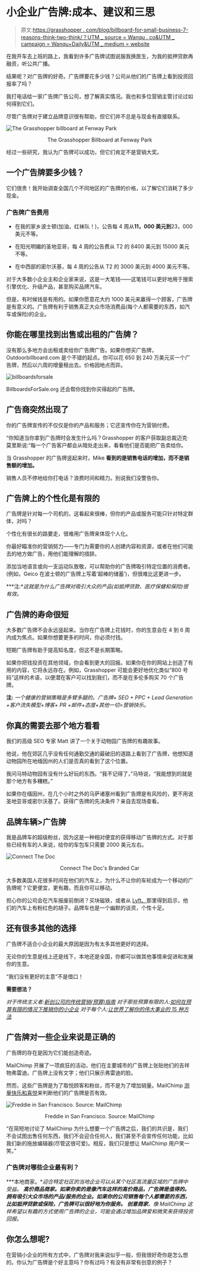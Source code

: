 # 小企业广告牌:成本、建议和三思

> 原文:[https://grasshopper . com/blog/billboard-for-small-business-7-reasons-think-two-think/？UTM _ source = Wanqu . co&UTM _ campaign = Wanqu+Daily&UTM _ medium = website](https://grasshopper.com/blog/billboards-for-small-businesses-7-reasons-to-think-twice/?utm_source=wanqu.co&utm_campaign=Wanqu+Daily&utm_medium=website)



在我开车去上班的路上，我看到许多广告牌试图说服我换医生，为我的抵押贷款再融资，听公共广播。

结果呢？对广告牌的好奇。广告牌要花多少钱？公司从他们的广告牌上看到投资回报率了吗？

我打电话给一家广告牌广告公司，想了解真实情况。我也和多位营销主管讨论过如何得到它们。

尽管广告牌对于建立品牌意识很有帮助，但它们并不总是与现金有直接联系。

![The Grasshopper billboard at Fenway Park](../Images/b679120c416acdfcf4c32ce26876bfb8.png)

<center>The Grasshopper Billboard at Fenway Park</center>

经过一些研究，我认为广告牌可以成功，但它们肯定不是营销大奖。

## 一个广告牌要多少钱？

它们很贵！我开始调查全国几个不同地区的广告牌的价格，以了解它们消耗了多少现金。

### 广告牌广告费用

*   在我的家乡波士顿(加油，红袜队！)，公告每 4 周从**11，000 美元到**23，000 美元不等。

*   在阳光明媚的圣地亚哥，每 4 周的公告费从 T2 的 8400 美元到 15000 美元不等。

*   在中西部的密尔沃基，每 4 周的公告从 T2 的 3000 美元到 4000 美元不等。

对于大多数小企业主和企业家来说，这是一大笔钱——这笔钱可以更好地用于搜索引擎优化、升级产品，甚至购买品牌汽车。

但是，有时候钱是有用的。如果你愿意花大约 1000 美元来赢得一个顾客，广告牌是有意义的。广告牌有利于销售真正大众市场消费品(每个人都需要的东西，如汽车或保险)的企业。

## 你能在哪里找到出售或出租的广告牌？

没有那么多地方会出租或卖给你广告牌广告。如果你想买广告牌，Outdoorbillboard.com 是个不错的起点。你可以花 650 到 240 万美元买一个广告牌，然后以六周的增量租出去。价格因地点而异。

![billboardsforsale](../Images/d2bf6d4556260537d7d088c7cdb07493.png)

BillboardsForSale.org 还会帮你找到你买得起的广告牌。

## 广告商突然出现了

你的广告牌宣传的不仅仅是你的产品和服务；它还宣传你在为营销付费。

“你知道当你拿到广告牌时会发生什么吗？Grasshopper 的客户获取副总裁迈克·莫里斯说:“每一个广告客户都会从暗处走出来，看看他们是否能把广告卖给你。

当 Grasshopper 的广告牌竖起来时，Mike **看到的是销售电话的增加，而不是销售额的增加。**

销售人员不停地给你打电话？浪费时间和精力。别说我们没警告你。

## 广告牌上的个性化是有限的

广告牌是针对每一个司机的，这看起来很棒，但你的产品或服务可能只针对特定群体，对吗？

个性化有很长的路要走，很难用广告牌来体现个人化。

你最好瞄准你的营销努力——专门为需要你的人创建内容和资源，或者在他们可能去的地方做广告，用他们能理解的措辞。

添加当地语言或向一支运动队致敬，可以帮助你的广告牌吸引特定位置的消费者。(例如，Geico 在波士顿的广告牌上写着‘超棒的储蓄’)，但很难比这更进一步。

***注:**这就是为什么广告牌对吸引大众的产品(如抵押贷款、医疗保健和保险)很有效。*

## 广告牌的寿命很短

大多数广告牌不会永远竖起来。当你在广告牌上花钱时，你的生意会在 4 到 6 周内成为焦点。如果你想要更多的时间，你必须付钱。

短期广告牌有助于提高知名度，但这不是长期策略。

如果你把钱投资在其他领域，你会看到更大的回报。如果你在你的网站上创造了有用的内容，它将永远存在。例如，Grasshopper 可能会更好地优化类似“800 号码”这样的术语，以便潜在客户可以找到我们，而不是在多伦多购买 70 个广告牌。

**注:** *一个健康的营销策略是多臂多腿的。广告牌+ SEO + PPC + Lead Generation +客户流失模型+博客+ PR +邮件+态度+其他一切=营销快乐。*

## 你真的需要去那个地方看看

我们的高级 SEO 专家 Matt 讲了一个关于动物园广告牌的有趣故事。

他说，他在郊区几乎没有任何通勤交通的最破旧的道路上看到了广告牌，他想知道动物园所在地缅因州的人们是否真的看到了这个位置。

我问马特动物园有没有什么好玩的东西。“我不记得了，”马特说，“我能想到的就是那个地方有多糟糕。”

如果你在缅因州，在几个小时之外的马萨诸塞州看到广告牌是有风险的，更不用说圣地亚哥或密尔沃基了。获得广告牌的先决条件？亲自去现场查看。

## 品牌车辆>广告牌

我是品牌车的超级粉丝，因为这是一种相对便宜的获得移动广告牌的方式。对于那些已经有车的人来说，给你的车包车只需要 2000 美元左右。

![Connect The Doc](../Images/8a128d43116244a52527f550487173f1.png)

<center>Connect The Doc's Branded Car</center>

大多数美国人花很多时间在他们的汽车上，为什么不让你的车轮成为一个移动的广告牌呢？它更便宜，更有趣，而且你可以移动。

担心你的公司会在汽车报废前倒闭？买块磁铁，或者从 [Lyft、](http://lyft.com)那里得到启示，他们的汽车上有粉红色的胡子。品牌车也是一个幽默的谈资，个性十足。

## 还有很多其他的选择

广告牌不适合小企业的最大原因是因为有太多其他更好的选择。

无论你的生意是线上还是线下，本地还是全国，你都可以做其他事情来促进和发展你的生意。

“我们没有更好的主意”不是借口！

**需要想法？**

*对于传统主义者:[新创公司的传统营销(预算)指南](https://grasshopper.com/blog/a-startups-budget-guide-to-traditional-marketing/ "The Startup’s (Budget) Guide to Traditional Marketing")* *对于那些预算有限的人:[如何在预算有限的情况下推销你的小企业](http://blogs.constantcontact.com/fresh-insights/market-your-small-business/)* *对于每个人:[让世界了解你的伟大事业的 15 种方法](https://grasshopper.com/blog/15-ways-to-let-the-world-know-about-your-awesome-business/ "15 Ways to Let the World Know About Your Awesome Business")*

## 广告牌对一些企业来说是正确的

广告牌的存在是因为它们能创造奇迹。

MailChimp 开展了一项疯狂的活动，他们在主要城市的广告牌上张贴他们的吉祥物弗雷迪。广告牌上没有文字；他们只展示弗雷迪的脸。

然而，这些广告牌是为了取悦顾客和粉丝，而不是为了增加销量。MailChimp [测量快乐和喜悦](http://blog.mailchimp.com/the-story-behind-the-mailchimp-billboards/)来判断他们的广告牌是否有效。

![Freddie in San Francisco. Source: MailChimp](../Images/20e027227362d344e2d436085e572c66.png)

<center>Freddie in San Francisco. Source: MailChimp</center>

“在简短地讨论了 MailChimp 为什么想要一个广告牌之后，我们的共识是，我们不会试图出售任何东西，我们不会迎合任何人，我们甚至不会宣传任何功能，比如我们新的拖放编辑器(尽管这很可爱)。相反，我们只是想让 MailChimp 用户笑一笑。”

### 广告牌对哪些企业最有利？

***本地商家。**迎合特定社区的当地企业可以从某个社区高流量区域的广告牌中受益。* ***高价商品商家。如果你卖的是像汽车这样的高价商品，广告牌是值得的。*** ***拥有吸引大众市场的产品/服务的企业。如果你的公司销售每个人都需要的东西，比如抵押贷款或保险，广告牌可以很好地为你服务。*** ***创意商家**。像 MailChimp 这样希望以有趣的方式使用广告牌的企业，可能会通过增加品牌爱和微笑来获得投资回报。*

## 你怎么想呢?

在营销小企业的所有方式中，广告牌对我来说似乎一般，但我很好奇你是怎么想的。你认为广告牌是个好主意吗？你有过吗？有没有非常有创意的例子？

